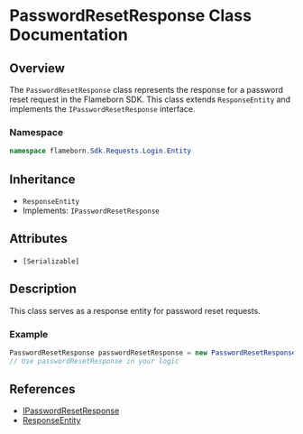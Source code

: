 
# PasswordResetResponse Class Documentation

## Overview

The `PasswordResetResponse` class represents the response for a password reset request in the Flameborn SDK. This class extends `ResponseEntity` and implements the `IPasswordResetResponse` interface.

### Namespace
```csharp
namespace flameborn.Sdk.Requests.Login.Entity
```

## Inheritance
- `ResponseEntity`
- Implements: `IPasswordResetResponse`

## Attributes
- `[Serializable]`

## Description
This class serves as a response entity for password reset requests.

### Example
```csharp
PasswordResetResponse passwordResetResponse = new PasswordResetResponse();
// Use passwordResetResponse in your logic
```

## References
- [IPasswordResetResponse](https://github.com/gkhanC/flameborn-game/tree/dev/documents/IPasswordResetResponse)
- [ResponseEntity](https://github.com/gkhanC/flameborn-game/tree/dev/documents/ResponseEntity)
